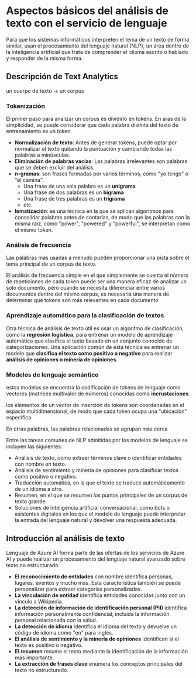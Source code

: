 # Aspectos básicos del análisis de texto con el servicio de lenguaje

Para que los sistemas informáticos interpreten el tema de un texto de forma similar, usan el procesamiento del lenguaje natural (NLP), un área dentro de la inteligencia artificial que trata de comprender el idioma escrito o hablado y responder de la misma forma. 

## Descripción de Text Analytics
un cuerpo de texto -> un corpus

### Tokenización
El primer paso para analizar un corpus es dividirlo en tokens. 
En aras de la simplicidad, se puede considerar que cada palabra distinta del texto de entrenamiento es un token

- **Normalización de texto**: Antes de generar tokens, puede optar por normalizar el texto quitando la puntuación y cambiando todas las palabras a minúsculas.
- **Eliminación de palabras vacías**:  Las palabras irrelevantes son palabras que se deben excluir del análisis.
- **n-gramas**: son frases formadas por varios términos, como "yo tengo" o "él camina". 
    - Una frase de una sola palabra es un **unigrama**
    - Una frase de dos palabras es un **bigrama**
    - Una frase de tres palabras es un **trigrama** 
    - etc.
- **lematización**: es una técnica en la que se aplican algoritmos para consolidar palabras antes de contarlas, de modo que las palabras con la misma raíz, como "power", "powered" y "powerful", se interpretan como el mismo token.

### Análisis de frecuencia
Las palabras más usadas a menudo pueden proporcionar una pista sobre el tema principal de un corpus de texto.

El análisis de frecuencia simple en el que simplemente se cuenta el número de repeticiones de cada token puede ser una manera eficaz de analizar un solo documento, pero cuando se necesita diferenciar entre varios documentos dentro del mismo corpus, es necesaria una manera de determinar qué tokens son más relevantes en cada documento

### Aprendizaje automático para la clasificación de textos
Otra técnica de análisis de texto útil es usar un algoritmo de clasificación, como la **regresión logística**, para entrenar un modelo de aprendizaje automático que clasifica el texto basado en un conjunto conocido de categorizaciones. Una aplicación común de esta técnica es entrenar un modelo que **clasifica el texto como positivo o negativo** para realizar **análisis de opiniones o minería de opiniones**.

### Modelos de lenguaje semántico
estos modelos se encuentra la codificación de tokens de lenguaje como vectores (matrices multivalor de números) conocidas como **incrustaciones**.

los elementos de un vector de inserción de tokens son coordenadas en el espacio multidimensional, de modo que cada token ocupa una "ubicación" específica.

En otras palabras, las palabras relacionadas se agrupan más cerca

Entre las tareas comunes de NLP admitidas por los modelos de lenguaje se incluyen las siguientes:

- Análisis de texto, como extraer términos clave o identificar entidades con nombre en texto.
- Análisis de sentimiento y minería de opiniones para clasificar textos como positivo o negativo.
- Traducción automática, en la que el texto se traduce automáticamente de un idioma a otro.
- Resumen, en el que se resumen los puntos principales de un corpus de texto grande.
- Soluciones de inteligencia artificial conversacional, como bots o asistentes digitales en los que el modelo de lenguaje puede interpretar la entrada del lenguaje natural y devolver una respuesta adecuada.

## Introducción al análisis de texto
Lenguaje de Azure AI forma parte de las ofertas de los servicios de Azure AI y puede realizar un procesamiento del lenguaje natural avanzado sobre texto no estructurado.

- **El reconocimiento de entidades** con nombre identifica personas, lugares, eventos y mucho más. Esta característica también se puede personalizar para extraer categorías personalizadas.
- **La vinculación de entidad** identifica entidades conocidas junto con un vínculo a Wikipedia.
- **La detección de información de identificación personal (PII)** identifica información personalmente confidencial, incluida la información personal relacionada con la salud.
- **La detección de idioma** identifica el idioma del texto y devuelve un código de idioma como "en" para inglés.
- **El análisis de sentimiento y la minería de opiniones** identifican si el texto es positivo o negativo.
- **El resumen** resume el texto mediante la identificación de la información más importante.
- **La extracción de frases clave** enumera los conceptos principales del texto no estructurado.